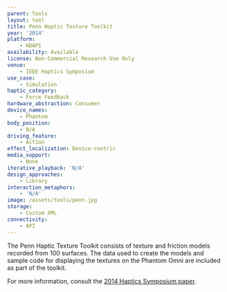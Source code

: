 ```yaml
---
parent: Tools
layout: tool
title: Penn Haptic Texture Toolkit
year: '2014'
platform:
    - HDAPI
availability: Available
license: Non-Commercial Research Use Only
venue:
    - IEEE Haptics Symposium
use_case:
    - Simulation
haptic_category:
    - Force Feedback
hardware_abstraction: Consumer
device_names:
    - Phantom
body_position:
    - N/A
driving_feature:
    - Action
effect_localization: Device-centric
media_support:
    - None
iterative_playback: 'N/A'
design_approaches:
    - Library
interaction_metaphors:
    - 'N/A'
image: /assets/tools/penn.jpg
storage:
    - Custom XML
connectivity:
    - API
---
```

The Penn Haptic Texture Toolkit consists of texture and friction models recorded from 100 surfaces.
The data used to create the models and sample code for displaying the textures on the Phantom Omni are included as part of the toolkit.

For more information, consult the [2014 Haptics Symposium paper](https://doi.org/10.1109/HAPTICS.2014.6775475).
